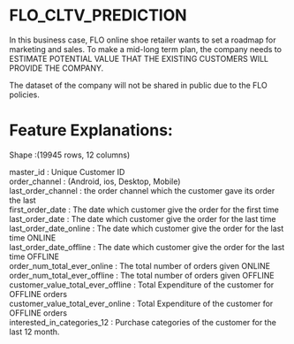 # FLO_CLTV_PREDICTION

In this business case, FLO online shoe retailer wants to set a roadmap for marketing and sales. To make a mid-long term plan,
the company needs to ESTIMATE POTENTIAL VALUE THAT THE EXISTING CUSTOMERS WILL PROVIDE THE COMPANY.

The dataset of the company will not be shared in public due to the FLO policies.

# Feature Explanations:

Shape :(19945 rows, 12 columns)

master_id : Unique Customer ID  <br /> 
order_channel : (Android, ios, Desktop, Mobile)  <br /> 
last_order_channel : the order channel which the customer gave its order the last  <br /> 
first_order_date : The date which customer give the order for the first time  <br /> 
last_order_date : The date which customer give the order for the last time  <br /> 
last_order_date_online : The date which customer give the order for the last time ONLINE  <br /> 
last_order_date_offline : The date which customer give the order for the last time OFFLINE  <br /> 
order_num_total_ever_online : The total number of orders given ONLINE  <br /> 
order_num_total_ever_offline : The total number of orders given OFFLINE  <br /> 
customer_value_total_ever_offline : Total Expenditure of the customer for OFFLINE orders  <br /> 
customer_value_total_ever_online : Total Expenditure of the customer for OFFLINE orders  <br /> 
interested_in_categories_12 : Purchase categories of the customer for the last 12 month.  <br /> 
